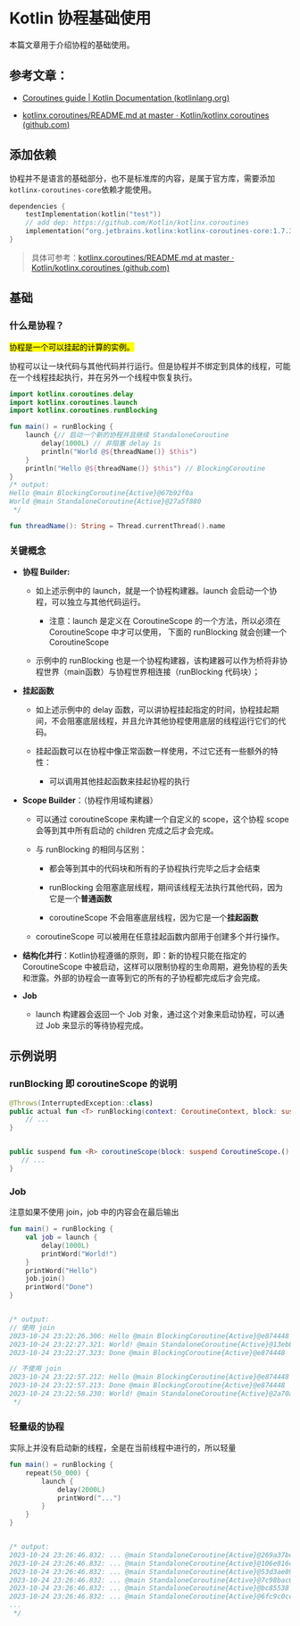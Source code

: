 # Kotlin 协程基础使用

本篇文章用于介绍协程的基础使用。

## 参考文章：

- [Coroutines guide | Kotlin Documentation (kotlinlang.org)](https://kotlinlang.org/docs/coroutines-guide.html)

- [kotlinx.coroutines/README.md at master · Kotlin/kotlinx.coroutines (github.com)](https://github.com/Kotlin/kotlinx.coroutines/blob/master/README.md#using-in-your-projects)



## 添加依赖

协程并不是语言的基础部分，也不是标准库的内容，是属于官方库，需要添加`kotlinx-coroutines-core`依赖才能使用。

```kotlin
dependencies {
    testImplementation(kotlin("test"))
    // add dep: https://github.com/Kotlin/kotlinx.coroutines
    implementation("org.jetbrains.kotlinx:kotlinx-coroutines-core:1.7.3")
}
```

> 具体可参考：[kotlinx.coroutines/README.md at master · Kotlin/kotlinx.coroutines (github.com)](https://github.com/Kotlin/kotlinx.coroutines/blob/master/README.md#using-in-your-projects)



## 基础

### **什么是协程？**

<mark>协程是一个可以挂起的计算的实例。</mark>

协程可以让一块代码与其他代码并行运行。但是协程并不绑定到具体的线程，可能在一个线程挂起执行，并在另外一个线程中恢复执行。

```kotlin
import kotlinx.coroutines.delay
import kotlinx.coroutines.launch
import kotlinx.coroutines.runBlocking

fun main() = runBlocking {
    launch {// 启动一个新的协程并且继续 StandaloneCoroutine
        delay(1000L) // 非阻塞 delay 1s
        println("World @${threadName()} $this")
    }
    println("Hello @${threadName()} $this") // BlockingCoroutine
}
/* output:
Hello @main BlockingCoroutine{Active}@67b92f0a
World @main StandaloneCoroutine{Active}@27a5f880
 */

fun threadName(): String = Thread.currentThread().name
```

### **关键概念**

- **协程 Builder:**
  
  - 如上述示例中的 launch，就是一个协程构建器。launch 会启动一个协程，可以独立与其他代码运行。
    
    - 注意：launch 是定义在 CoroutineScope 的一个方法，所以必须在 CoroutineScope 中才可以使用， 下面的 runBlocking 就会创建一个 CoroutineScope
  
  - 示例中的 runBlocking 也是一个协程构建器，该构建器可以作为桥将非协程世界（main函数）与协程世界相连接（runBlocking 代码块）；

- **挂起函数**
  
  - 如上述示例中的 delay 函数，可以讲协程挂起指定的时间，协程挂起期间，不会阻塞底层线程，并且允许其他协程使用底层的线程运行它们的代码。
  
  - 挂起函数可以在协程中像正常函数一样使用，不过它还有一些额外的特性：
    
    - 可以调用其他挂起函数来挂起协程的执行

- **Scope Builder**：（协程作用域构建器）
  
  - 可以通过 coroutineScope 来构建一个自定义的 scope，这个协程 scope 会等到其中所有启动的 children 完成之后才会完成。
  
  - 与 runBlocking 的相同与区别：
    
    - 都会等到其中的代码块和所有的子协程执行完毕之后才会结束
    
    - runBlocking 会阻塞底层线程，期间该线程无法执行其他代码，因为它是一个**普通函数**
    
    - coroutineScope 不会阻塞底层线程，因为它是一个**挂起函数**
  
  - coroutineScope 可以被用在任意挂起函数内部用于创建多个并行操作。

- **结构化并行**：Kotlin协程遵循的原则，即：新的协程只能在指定的 CoroutineScope 中被启动，这样可以限制协程的生命周期，避免协程的丢失和泄露。外部的协程会一直等到它的所有的子协程都完成后才会完成。

- **Job**
  
  - launch 构建器会返回一个 Job 对象，通过这个对象来启动协程，可以通过 Job 来显示的等待协程完成。



## 示例说明

### runBlocking 即 coroutineScope 的说明

```kotlin
@Throws(InterruptedException::class)
public actual fun <T> runBlocking(context: CoroutineContext, block: suspend CoroutineScope.() -> T): T {
    // ...
}


public suspend fun <R> coroutineScope(block: suspend CoroutineScope.() -> R): R {
   // ...
}
```

### Job

注意如果不使用 join，job 中的内容会在最后输出

```kotlin
fun main() = runBlocking {
    val job = launch {
        delay(1000L)
        printWord("World!")
    }
    printWord("Hello")
    job.join()
    printWord("Done")
}


/* output:
// 使用 join
2023-10-24 23:22:26.306: Hello @main BlockingCoroutine{Active}@e874448
2023-10-24 23:22:27.321: World! @main StandaloneCoroutine{Active}@13eb8acf
2023-10-24 23:22:27.323: Done @main BlockingCoroutine{Active}@e874448

// 不使用 join
2023-10-24 23:22:57.212: Hello @main BlockingCoroutine{Active}@e874448
2023-10-24 23:22:57.213: Done @main BlockingCoroutine{Active}@e874448
2023-10-24 23:22:58.230: World! @main StandaloneCoroutine{Active}@2a70a3d8
 */
```

### 轻量级的协程

实际上并没有启动新的线程，全是在当前线程中进行的，所以轻量

```kotlin
fun main() = runBlocking {
    repeat(50_000) {
        launch {
            delay(2000L)
            printWord("...")
        }
    }
}


/* output:
2023-10-24 23:26:46.832: ... @main StandaloneCoroutine{Active}@269a37bc
2023-10-24 23:26:46.832: ... @main StandaloneCoroutine{Active}@106e816c
2023-10-24 23:26:46.832: ... @main StandaloneCoroutine{Active}@53d3ae89
2023-10-24 23:26:46.832: ... @main StandaloneCoroutine{Active}@7c98bac0
2023-10-24 23:26:46.832: ... @main StandaloneCoroutine{Active}@bc85538
2023-10-24 23:26:46.832: ... @main StandaloneCoroutine{Active}@6fc9c0cc
...
 */
```










